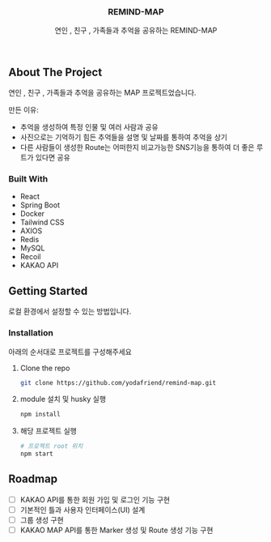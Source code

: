 <br />
<div align="center">
  <a href="https://github.com/yodafriend/remind-map">
  </a>
  <h3 align="center">REMIND-MAP</h3>

  <p align="center">
    연인 , 친구 , 가족들과 추억을 공유하는 REMIND-MAP

  </p>
</div>
<br/>

<!-- ABOUT THE PROJECT -->

## About The Project

연인 , 친구 , 가족들과 추억을 공유하는 MAP 프로젝트었습니다.

만든 이유:

- 추억을 생성하여 특정 인물 및 여러 사람과 공유
- 사진으로는 기억하기 힘든 추억들을 설명 및 날짜를 통하여 추억을 상기
- 다른 사람들이 생성한 Route는 어떠한지 비교가능한 SNS기능을 통하여 더 좋은 루트가 있다면 공유

### Built With

- React
- Spring Boot
- Docker
- Tailwind CSS
- AXIOS
- Redis
- MySQL
- Recoil
- KAKAO API

## Getting Started

로컬 환경에서 설정할 수 있는 방법입니다.
### Installation

아래의 순서대로 프로젝트를 구성해주세요

1. Clone the repo
   ```sh
   git clone https://github.com/yodafriend/remind-map.git
   ```
2. module 설치 및 husky 실행
   ```sh
   npm install
   ```
3. 해당 프로젝트 실행
   ```sh
   # 프로젝트 root 위치
   npm start
   ```
## Roadmap

- [ ] KAKAO API를 통한 회원 가입 및 로그인 기능 구현
- [ ] 기본적인 틀과 사용자 인터페이스(UI) 설계
- [ ] 그룹 생성 구현
- [ ] KAKAO MAP API를 통한 Marker 생성 및 Route 생성 기능 구현
